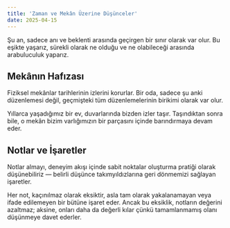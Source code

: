 ```yaml
---
title: 'Zaman ve Mekân Üzerine Düşünceler'
date: 2025-04-15
---
```


Şu an, sadece anı ve beklenti arasında geçirgen bir sınır olarak var olur. Bu eşikte yaşarız, sürekli olarak ne olduğu ve ne olabileceği arasında arabuluculuk yaparız.

## Mekânın Hafızası

Fiziksel mekânlar tarihlerinin izlerini korurlar. Bir oda, sadece şu anki düzenlemesi değil, geçmişteki tüm düzenlemelerinin birikimi olarak var olur.

Yıllarca yaşadığımız bir ev, duvarlarında bizden izler taşır. Taşındıktan sonra bile, o mekân bizim varlığımızın bir parçasını içinde barındırmaya devam eder.

## Notlar ve İşaretler

Notlar almayı, deneyim akışı içinde sabit noktalar oluşturma pratiği olarak düşünebiliriz — belirli düşünce takımyıldızlarına geri dönmemizi sağlayan işaretler.

Her not, kaçınılmaz olarak eksiktir, asla tam olarak yakalanamayan veya ifade edilemeyen bir bütüne işaret eder. Ancak bu eksiklik, notların değerini azaltmaz; aksine, onları daha da değerli kılar çünkü tamamlanmamış olanı düşünmeye davet ederler.